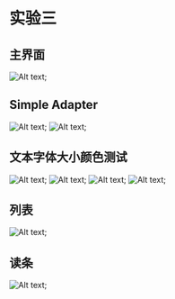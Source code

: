 # 实验三
## 主界面
![Alt text](https://github.com/mingxikay/learngit/blob/master/UiComponentTutorials/screenshots/S70405-200154.jpg);
## Simple Adapter
![Alt text](https://github.com/mingxikay/learngit/blob/master/UiComponentTutorials/screenshots/S70405-200159.jpg);
![Alt text](https://github.com/mingxikay/learngit/blob/master/UiComponentTutorials/screenshots/S70405-200209.jpg);
## 文本字体大小颜色测试
![Alt text](https://github.com/mingxikay/learngit/blob/master/UiComponentTutorials/screenshots/S70405-200216.jpg);
![Alt text](https://github.com/mingxikay/learngit/blob/master/UiComponentTutorials/screenshots/S70405-200223.jpg);
![Alt text](https://github.com/mingxikay/learngit/blob/master/UiComponentTutorials/screenshots/S70405-200229.jpg);
![Alt text](https://github.com/mingxikay/learngit/blob/master/UiComponentTutorials/screenshots/S70405-200234.jpg);
## 列表
![Alt text](https://github.com/mingxikay/learngit/blob/master/UiComponentTutorials/screenshots/S70405-200244.jpg);
## 读条
![Alt text](https://github.com/mingxikay/learngit/blob/master/UiComponentTutorials/screenshots/S70405-200249.jpg);

